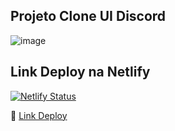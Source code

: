 ## Projeto Clone UI Discord

![image](https://user-images.githubusercontent.com/48605430/131274946-35ec117d-c02f-4546-a5be-d42e8b5ef644.png)

## Link Deploy na Netlify 
[![Netlify Status](https://api.netlify.com/api/v1/badges/98d629ea-fd0c-49e8-b044-65071e70e233/deploy-status)](https://app.netlify.com/sites/react-clone-discord/deploys)

:rocket: <a href="https://react-clone-discord.netlify.app/" target="_blank">Link Deploy</a>
